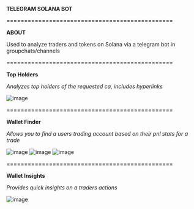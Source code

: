 **TELEGRAM SOLANA BOT**

===============================================

**ABOUT**

Used to analyze traders and tokens on Solana via a telegram bot in groupchats/channels

===============================================

**Top Holders**

*Analyzes top holders of the requested ca, includes hyperlinks*

![image](https://github.com/user-attachments/assets/e7034986-7a0d-4dec-af88-c5dcae18a34f)

===============================================

**Wallet Finder**

*Allows you to find a users trading account based on their pnl stats for a trade*

![image](https://github.com/user-attachments/assets/26ae8a24-1a9a-479a-85c2-b446a1669127)
![image](https://github.com/user-attachments/assets/d9ccdbb4-13c9-4690-976c-ce9524fc6d6f)
![image](https://github.com/user-attachments/assets/1d74c295-72fa-4d04-858b-b19d4c5de937)

===============================================

**Wallet Insights**

*Provides quick insights on a traders actions*

![image](https://github.com/user-attachments/assets/3f002f9a-0dec-4657-9808-7dc85e69b99a)


